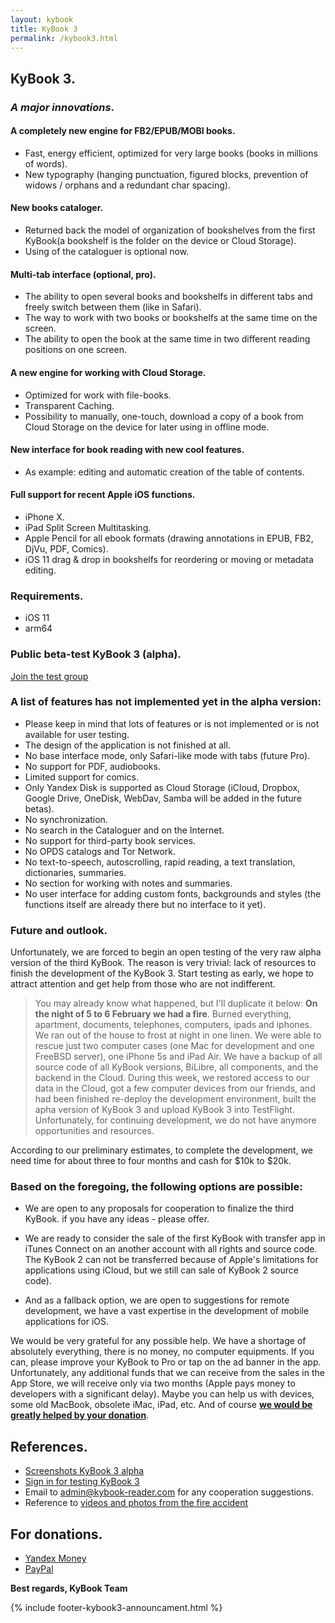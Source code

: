 ```yaml
---
layout: kybook
title: KyBook 3
permalink: /kybook3.html
---
```


## KyBook 3.

### _A major innovations_.

#### A completely new engine for FB2/EPUB/MOBI books. 
- Fast, energy efficient, optimized for very large books (books in millions of words).
- New typography (hanging punctuation, figured blocks, prevention of widows / orphans and a redundant char spacing). 

#### New books cataloger. 
- Returned back the model of organization of bookshelves from the first KyBook(a bookshelf is the folder on the device or Cloud Storage). 
- Using of the cataloguer is optional now.

#### Multi-tab interface (optional, pro). 
- The ability to open several books and bookshelfs in different tabs and freely switch between them (like in Safari).
- The way to work with two books or bookshelfs at the same time on the screen. 
- The ability to open the book at the same time in two different reading positions on one screen.  

#### A new engine for working with Cloud Storage.
- Optimized for work with file-books.
- Transparent Caching.
- Possibility to manually, one-touch, download a copy of a book from Cloud Storage on the device for later using in offline mode.

#### New interface for book reading with new cool features.
- As example: editing and automatic creation of the table of contents.

#### Full support for recent Apple iOS functions.
- iPhone X.
- iPad Split Screen Multitasking.
- Apple Pencil for all ebook formats (drawing annotations in EPUB, FB2, DjVu, PDF, Comics). 
- iOS 11 drag & drop in bookshelfs for reordering or moving or metadata editing.

### Requirements.
- iOS 11
- arm64

### Public beta-test KyBook 3 (alpha). 

[Join the test group](/beta.html) 

### A list of features has not implemented yet in the alpha version:

- Please keep in mind that lots of features or is not implemented or is not available for user testing.
- The design of the application is not finished at all.
- No base interface mode, only Safari-like mode with tabs (future Pro).
- No support for PDF, audiobooks. 
- Limited support for comics.
- Only Yandex Disk is supported as Cloud Storage (iCloud, Dropbox, Google Drive, OneDisk, WebDav, Samba will be added in the future betas).
- No synchronization.
- No search in the Cataloguer and on the Internet.
- No support for third-party book services.
- No OPDS catalogs and Tor Network.
- No text-to-speech, autoscrolling, rapid reading, a text translation, dictionaries, summaries.
- No section for working with notes and summaries.
- No user interface for adding custom fonts, backgrounds and styles (the functions itself are already there but no interface to it yet).

### Future and outlook.

Unfortunately, we are forced to begin an open testing of the very raw alpha version of the third KyBook. The reason is very trivial: lack of  resources to finish the development of the KyBook 3.
Start testing as early, we hope to attract attention and get help from those who are not indifferent.

> You may already know what happened, but I'll duplicate it below:
> **On the night of 5 to 6 February we had a fire**. 
> Burned everything, apartment, documents, telephones, computers, ipads and iphones. We ran out of the house to frost at night in one linen. 
> We were able to rescue just two computer cases (one Mac for development and one FreeBSD server), one iPhone 5s and iPad Air. 
> We have a backup of all source code of all KyBook versions, BiLibre, all components, and the backend in the Cloud. 
> During this week, we restored access to our data in the Cloud, got a few computer devices from our friends, and had been finished re-deploy the development environment, built the apha version of KyBook 3 and upload KyBook 3 into TestFlight. 
> Unfortunately, for continuing development, we do not have anymore opportunities and resources.

According to our preliminary estimates, to complete the development, we need time for about three to four months and cash for $10k to $20k. 

### Based on the foregoing, the following options are possible: 

- We are open to any proposals for cooperation to finalize the third KyBook.  if you have any ideas - please offer.

- We are ready to consider the sale of the first KyBook with transfer app in iTunes Connect on an another account with all rights and source code. The KyBook 2 can not be transferred because of Apple's limitations for applications using iCloud, but we still can sale of KyBook 2 source code).

- And as a fallback option, we are open to suggestions for remote development, we have a vast expertise in the development of mobile applications for iOS.

We would be very grateful for any possible help. We have a shortage of absolutely everything, there is no money, no computer equipments. If you can, please improve your KyBook to Pro or tap on the ad banner in the app. Unfortunately, any additional funds that we can receive from the sales in the App Store, we will receive only via two months (Apple pays money to developers with a significant delay). Maybe you can help us with devices, some old MacBook, obsolete iMac, iPad, etc. And of course [**we would be greatly helped by your donation**](#For-donations).  

## References.
- [Screenshots KyBook 3 alpha](/kybook3/alphashots.html)
- [Sign in for testing KyBook 3](/beta.html)
- Email to [admin@kybook-reader.com](mailto:admin@kybook-reader.com) for any cooperation suggestions.
- Reference to [videos and photos from the fire accident](/firefatal.html)

## For donations.
- [Yandex Money](https://money.yandex.ru/to/4100177382132) 
- [PayPal](https://www.paypal.me/KonstantinBukreev) 

**Best regards, KyBook Team**

{% include footer-kybook3-announcament.html %}

